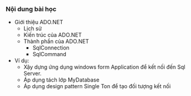 ### Nội dung bài học
- Giới thiệu ADO.NET
  - Lịch sử
  - Kiến trúc của ADO.NET
  - Thành phần của ADO.NET
    - SqlConnection
    - SqlCommand
- Ví dụ:
  - Xậy dựng ứng dụng windows form Application để kết nối đến Sql Server.
  - Áp dụng tách lớp MyDatabase
  - Áp dụng design pattern Single Ton để tạo đối tượng kết nối